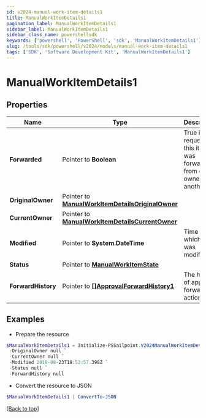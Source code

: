 ```yaml
---
id: v2024-manual-work-item-details1
title: ManualWorkItemDetails1
pagination_label: ManualWorkItemDetails1
sidebar_label: ManualWorkItemDetails1
sidebar_class_name: powershellsdk
keywords: ['powershell', 'PowerShell', 'sdk', 'ManualWorkItemDetails1'] 
slug: /tools/sdk/powershell/v2024/models/manual-work-item-details1
tags: ['SDK', 'Software Development Kit', 'ManualWorkItemDetails1']
---
```



# ManualWorkItemDetails1

## Properties

Name | Type | Description | Notes
------------ | ------------- | ------------- | -------------
**Forwarded** |  Pointer to **Boolean** | True if the request for this item was forwarded from one owner to another. | [optional] [default to $false]
**OriginalOwner** |  Pointer to [**ManualWorkItemDetailsOriginalOwner**](manual-work-item-details-original-owner) |  | [optional] 
**CurrentOwner** |  Pointer to [**ManualWorkItemDetailsCurrentOwner**](manual-work-item-details-current-owner) |  | [optional] 
**Modified** |  Pointer to **System.DateTime** | Time at which item was modified. | [optional] 
**Status** |  Pointer to [**ManualWorkItemState**](manual-work-item-state) |  | [optional] 
**ForwardHistory** |  Pointer to [**[]ApprovalForwardHistory1**](approval-forward-history1) | The history of approval forward action. | [optional] 

## Examples

- Prepare the resource
```powershell
$ManualWorkItemDetails1 = Initialize-PSSailpoint.V2024ManualWorkItemDetails1  -Forwarded true `
 -OriginalOwner null `
 -CurrentOwner null `
 -Modified 2019-08-23T18:52:57.398Z `
 -Status null `
 -ForwardHistory null
```

- Convert the resource to JSON
```powershell
$ManualWorkItemDetails1 | ConvertTo-JSON
```


[[Back to top]](#) 

